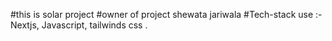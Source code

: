 #this is solar project
#owner of project shewata jariwala
#Tech-stack use :-Nextjs, Javascript, tailwinds css .
